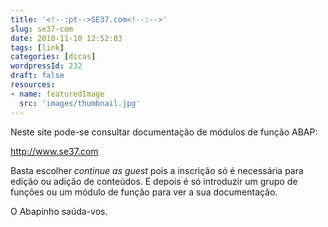 ```yaml
---
title: '<!--:pt-->SE37.com<!--:-->'
slug: se37-com
date: 2010-11-10 12:52:03
tags: [link]
categories: [dicas]
wordpressId: 232
draft: false
resources:
- name: featuredImage
  src: 'images/thumbnail.jpg'
---
```

Neste site pode-se consultar documentação de módulos de função ABAP:

<http://www.se37.com>

Basta escolher _continue as guest_ pois a inscrição só é necessária para edição ou adição de conteúdos. E depois é só introduzir um grupo de funções ou um módulo de função para ver a sua documentação.

O Abapinho saúda-vos.
